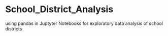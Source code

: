 # School_District_Analysis
using pandas in Juptyter Notebooks for exploratory data analysis of school districts
